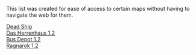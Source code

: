 This list was created for ease of access to certain maps without having to navigate the web for them.

[Dead Ship](https://mega.nz/file/dw5gFYAC#vSupc1xURv5xYeMJ0zXw1jYUtAl8us7VriiZxE5x558)  
[Das Herrenhaus 1.2](https://drive.google.com/uc?id=0B5YOFTUvYynKNWoweEt2cTJxcEE&export=download)  
[Bus Depot 1.2](https://mega.nz/file/v8oUgBzL#Gcz5N8Ahlao68LD6-T9ewWlgB_CKagRHAnVXZ4QJYk8)  
[Ragnarok 1.2](https://www.mediafire.com/file/g64euxntkd062tw/Ragnarok_1.2.exe/file)  
